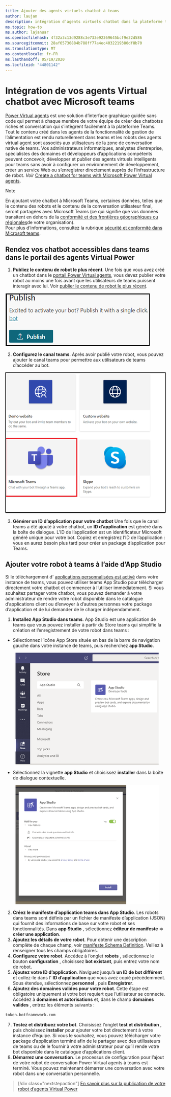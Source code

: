 ```yaml
---
title: Ajouter des agents virtuels chatbot à teams
author: laujan
description: intégration d’agents virtuels chatbot dans la plateforme teams
ms.topic: how-to
ms.author: lajanuar
ms.openlocfilehash: 4f32a3c13d9288c3e733e92369645bcf9e32d586
ms.sourcegitcommit: 28af65730884b788ff77a4ec4032219380df8b70
ms.translationtype: MT
ms.contentlocale: fr-FR
ms.lasthandoff: 05/19/2020
ms.locfileid: "44801142"
---
```

# <a name="integrate-your-power-virtual-agents-chatbot-with-microsoft-teams"></a>Intégration de vos agents Virtual chatbot avec Microsoft teams

[Power Virtual agents](/power-virtual-agents/fundamentals-what-is-power-virtual-agents) est une solution d’interface graphique guidée sans code qui permet à chaque membre de votre équipe de créer des chatbotss riches et conversation qui s’intègrent facilement à la plateforme Teams. Tout le contenu créé dans les agents de la fonctionnalité de gestion de l’alimentation est rendu naturellement dans teams et les robots des agents virtual agent sont associés aux utilisateurs de la zone de conversation native de teams. Vos administrateurs informatiques, analystes d’entreprise, spécialistes des domaines et développeurs d’applications compétents peuvent concevoir, développer et publier des agents virtuels intelligents pour teams sans avoir à configurer un environnement de développement, créer un service Web ou s’enregistrer directement auprès de l’infrastructure de robot.  *Voir* [Create a chatbot for teams with Microsoft Power Virtual agents](../what-are-bots.md#create-a-chatbot-for-teams-with-microsoft-power-virtual-agents).

> [!NOTE]
> En ajoutant votre chatbot à Microsoft Teams, certaines données, telles que le contenu des robots et le contenu de la conversation utilisateur final, seront partagées avec Microsoft Teams (ce qui signifie que vos données transitent en dehors de la [conformité et des frontières géographiques ou régionales](/power-virtual-agents/data-location)de votre organisation). <br/>
> Pour plus d’informations, consultez la rubrique [sécurité et conformité dans Microsoft teams](/MicrosoftTeams/security-compliance-overview).

## <a name="make-your-chatbot-reachable-in-teams-in-the-power-virtual-agents-portal"></a>Rendez vos chatbot accessibles dans teams dans le portail des agents Virtual Power

1. **Publiez le contenu de robot le plus récent**.  Une fois que vous avez créé un chatbot dans le [portail Power Virtual agents](https://powervirtualagents.microsoft.com), vous devez publier votre robot au moins une fois avant que les utilisateurs de teams puissent interagir avec lui. Voir [publier le contenu de robot le plus récent](/power-virtual-agents/publication-fundamentals-publish-channels#publish-the-latest-bot-content).

![publier dans le portail des agents Virtual Power](../../assets/images/pva-publish.png)

2. **Configurez le canal teams**. Après avoir publié votre robot, vous pouvez ajouter le canal teams pour permettre aux utilisateurs de teams d’accéder au bot.

![canaux dans le portail des agents Virtual Power](../../assets/images/pva-channels.png)

3. **Générer un ID d’application pour votre chatbot**  Une fois que le canal teams a été ajouté à votre chatbot, un **ID d’application** est généré dans la boîte de dialogue. L’ID de l’application est un identificateur Microsoft généré unique pour votre bot.  Copiez et enregistrez l’ID de l’application : vous en aurez besoin plus tard pour créer un package d’application pour Teams.

## <a name="add-your-bot-to-teams-using-app-studio"></a>Ajouter votre robot à teams à l’aide d’App Studio

Si le téléchargement d' [applications personnalisées est activé](/microsoftteams/admin-settings) dans votre instance de teams, vous pouvez utiliser teams App Studio pour télécharger directement votre chatbot et commencer à l’utiliser immédiatement. Si vous souhaitez partager votre chatbot, vous pouvez demander à votre administrateur de rendre votre robot disponible dans le catalogue d’applications client ou d’envoyer à d’autres personnes votre package d’application et de lui demander de le charger indépendamment.

1. **Installez App Studio dans teams**. App Studio est une application de teams que vous pouvez installer à partir du Store teams qui simplifie la création et l’enregistrement de votre robot dans teams : 

  * Sélectionnez l’icône App Store située en bas de la barre de navigation gauche dans votre instance de teams, puis recherchez **app Studio**.
>
&emsp;&emsp; <img  width="450px" title="Recherche d’App Studio dans le Store" src="../../assets/images/get-started/app-studio-store.png"/>    

  * Sélectionnez la vignette **app Studio** et choisissez **installer** dans la boîte de dialogue contextuelle.
>
&emsp;&emsp; <img  width="450px" title="Installation d’App Studio" src="../../assets/images/get-started/app-studio-install.png"/>

2. **Créez le manifeste d’application teams dans App Studio**.  Les robots dans teams sont définis par un fichier de manifeste d’application (JSON) qui fournit des informations de base sur votre robot et ses fonctionnalités. Dans **app Studio** , sélectionnez **éditeur de manifeste**   =>  **créer une application**.
3. **Ajoutez les détails de votre robot**. Pour obtenir une description complète de chaque champ, voir [manifeste Schema Definition](../../resources/schema/manifest-schema.md). Veillez à renseigner tous les champs obligatoires.
4. **Configurez votre robot**. Accédez à l’onglet **robots** , sélectionnez le bouton **configuration** , choisissez **bot existant**, puis entrez votre nom de robot.
5. **Ajoutez votre ID d’application**. Naviguez jusqu’à **un ID de bot différent** et collez-le dans l' **ID d’application** que vous avez copié précédemment. Sous étendue, sélectionnez **personnel** , puis **Enregistrer**.
6. **Ajoutez des domaines valides pour votre robot**.  Cette étape est obligatoire uniquement si votre bot requiert que l’utilisateur se connecte. Accédez à **domaines et autorisations** et, dans le champ **domaines valides** , entrez les éléments suivants :

```bash
token.botframework.com
```

7.  **Testez et distribuez votre bot**. Choisissez l’onglet **test et distribution** , puis choisissez **installer** pour ajouter votre bot directement à votre instance d’équipe. Si vous le souhaitez, vous pouvez télécharger votre package d’application terminé afin de le partager avec des utilisateurs de teams ou de le fournir à votre administrateur pour qu’il rende votre bot disponible dans le catalogue d’applications client.
8. **Démarrez une conversation**. Le processus de configuration pour l’ajout de votre robot de conversation Power Virtual agents à teams est terminé. Vous pouvez maintenant démarrer une conversation avec votre robot dans une conversation personnelle.

> [!div class="nextstepaction"]
> [En savoir plus sur la publication de votre robot d’agents Virtual Power](/power-virtual-agents/publication-fundamentals-publish-channels)